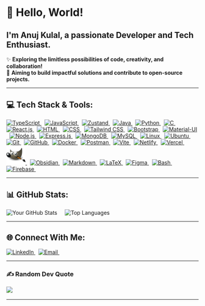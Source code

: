 # 👋 Hello, World!  
## I'm **Anuj Kulal**, a passionate **Developer** and **Tech Enthusiast**.  

✨ **Exploring the limitless possibilities of code, creativity, and collaboration!**  
🌟 **Aiming to build impactful solutions and contribute to open-source projects.**

---

## 💻 Tech Stack & Tools:
<a href="https://www.typescriptlang.org" target="_blank" rel="noreferrer">
  <img src="https://skillicons.dev/icons?i=typescript" alt="TypeScript" width="50" height="50"/>
</a>&nbsp;
<a href="https://developer.mozilla.org/en-US/docs/Web/JavaScript" target="_blank" rel="noreferrer">
  <img src="https://skillicons.dev/icons?i=javascript" alt="JavaScript" width="50" height="50"/>
</a>&nbsp;
<a href="https://zustand.docs.pmnd.rs/getting-started/introduction" target="_blank" rel="noreferrer">
  <img src="https://go-skill-icons.vercel.app/api/icons?i=zustand" alt="Zustand" width="50" height="50"/>
</a>&nbsp;
<a href="https://www.java.com" target="_blank" rel="noreferrer">
  <img src="https://skillicons.dev/icons?i=java" alt="Java" width="50" height="50"/>
</a>&nbsp;
<a href="https://www.python.org" target="_blank" rel="noreferrer">
  <img src="https://skillicons.dev/icons?i=python" alt="Python" width="50" height="50"/>
</a>&nbsp;
<a href="https://en.wikipedia.org/wiki/C_(programming_language)" target="_blank" rel="noreferrer">
  <img src="https://skillicons.dev/icons?i=c" alt="C" width="50" height="50"/>
</a>&nbsp;
<a href="https://reactjs.org/" target="_blank" rel="noreferrer">
  <img src="https://skillicons.dev/icons?i=react" alt="React.js" width="50" height="50"/>
</a>&nbsp;
<a href="https://developer.mozilla.org/en-US/docs/Web/HTML" target="_blank" rel="noreferrer">
  <img src="https://skillicons.dev/icons?i=html" alt="HTML" width="50" height="50"/>
</a>&nbsp;
<a href="https://developer.mozilla.org/en-US/docs/Web/CSS" target="_blank" rel="noreferrer">
  <img src="https://skillicons.dev/icons?i=css" alt="CSS" width="50" height="50"/>
</a>&nbsp;
<a href="https://tailwindcss.com/" target="_blank" rel="noreferrer">
  <img src="https://skillicons.dev/icons?i=tailwind" alt="Tailwind CSS" width="50" height="50"/>
</a>&nbsp;
<a href="https://getbootstrap.com/" target="_blank" rel="noreferrer">
  <img src="https://skillicons.dev/icons?i=bootstrap" alt="Bootstrap" width="50" height="50"/>
</a>&nbsp;
<a href="https://mui.com/" target="_blank" rel="noreferrer">
  <img src="https://skillicons.dev/icons?i=materialui" alt="Material-UI" width="50" height="50"/>
</a>&nbsp;
<a href="https://nodejs.org/" target="_blank" rel="noreferrer">
  <img src="https://skillicons.dev/icons?i=nodejs" alt="Node.js" width="50" height="50"/>
</a>&nbsp;
<a href="https://expressjs.com/" target="_blank" rel="noreferrer">
  <img src="https://skillicons.dev/icons?i=express" alt="Express.js" width="50" height="50"/>
</a>&nbsp;
<a href="https://www.mongodb.com/" target="_blank" rel="noreferrer">
  <img src="https://skillicons.dev/icons?i=mongodb" alt="MongoDB" width="50" height="50"/>
</a>&nbsp;
<a href="https://www.mysql.com/" target="_blank" rel="noreferrer">
  <img src="https://skillicons.dev/icons?i=mysql" alt="MySQL" width="50" height="50"/>
</a>&nbsp;
<a href="https://ubuntu.com/" target="_blank" rel="noreferrer">
  <img src="https://skillicons.dev/icons?i=linux" alt="Linux" width="50" height="50"/>
</a>&nbsp;
<a href="https://ubuntu.com/" target="_blank" rel="noreferrer">
  <img src="https://skillicons.dev/icons?i=ubuntu" alt="Ubuntu" width="50" height="50"/>
</a>&nbsp;
<a href="https://git-scm.com/" target="_blank" rel="noreferrer">
  <img src="https://skillicons.dev/icons?i=git" alt="Git" width="50" height="50"/>
</a>&nbsp;
<a href="https://github.com/" target="_blank" rel="noreferrer">
  <img src="https://skillicons.dev/icons?i=github" alt="GitHub" width="50" height="50"/>
</a>&nbsp;
<a href="https://www.docker.com/" target="_blank" rel="noreferrer">
  <img src="https://skillicons.dev/icons?i=docker" alt="Docker" width="50" height="50"/>
</a>&nbsp;
<a href="https://www.postman.com/" target="_blank" rel="noreferrer">
  <img src="https://skillicons.dev/icons?i=postman" alt="Postman" width="50" height="50"/>
</a>&nbsp;
<a href="https://vite.dev/" target="_blank" rel="noreferrer">
  <img src="https://skillicons.dev/icons?i=vite" alt="Vite" width="50" height="50"/>
</a>&nbsp;
<a href="https://www.netlify.com/" target="_blank" rel="noreferrer">
  <img src="https://skillicons.dev/icons?i=netlify" alt="Netlify" width="50" height="50"/>
</a>&nbsp;
<a href="https://vercel.com/" target="_blank" rel="noreferrer">
  <img src="https://skillicons.dev/icons?i=vercel" alt="Vercel" width="50" height="50"/>
</a>&nbsp;
<a href="https://www.gimp.org/" target="_blank" rel="noreferrer">
  <img src="https://raw.githubusercontent.com/devicons/devicon/master/icons/gimp/gimp-original.svg" alt="GIMP" width="50" height="50"/>
</a>&nbsp;
<a href="https://obsidian.md/" target="_blank" rel="noreferrer">
  <img src="https://skillicons.dev/icons?i=obsidian" alt="Obsidian" width="50" height="50"/>
</a>&nbsp;
<a href="https://obsidian.md/" target="_blank" rel="noreferrer">
  <img src="https://skillicons.dev/icons?i=markdown" alt="Markdown" width="50" height="50"/>
</a>&nbsp;
<a href="https://www.latex-project.org/" target="_blank" rel="noreferrer">
  <img src="https://skillicons.dev/icons?i=latex" alt="LaTeX" width="50" height="50"/>
</a>&nbsp;
<a href="https://www.figma.com/" target="_blank" rel="noreferrer">
  <img src="https://skillicons.dev/icons?i=figma" alt="Figma" width="50" height="50"/>
</a>&nbsp;
<a href="https://www.gnu.org/software/bash/" target="_blank" rel="noreferrer">
  <img src="https://skillicons.dev/icons?i=bash" alt="Bash" width="50" height="50"/>
</a>&nbsp;
<a href="https://firebase.google.com/" target="_blank" rel="noreferrer">
  <img src="https://skillicons.dev/icons?i=firebase" alt="Firebase" width="50" height="50"/>
</a>&nbsp;

---

## 📊 GitHub Stats:
![Your GitHub Stats](https://github-readme-stats.vercel.app/api?username=Anujkulal&border=true&show_icons=true&theme=dracula&hide_border=true) &nbsp; &nbsp; ![Top Languages](https://github-readme-stats.vercel.app/api/top-langs/?username=Anujkulal&layout=compact&theme=dracula&hide_border=true)

---



## 🌐 Connect With Me:
<a href="https://linkedin.com/in/anuj-kulal" target="_blank" rel="noreferrer">
  <img src="https://skillicons.dev/icons?i=linkedin" alt="LinkedIn" width="50" height="50"/>
</a>&nbsp;
<a href="mailto:anujkulal333@gmail.com" target="_blank" rel="noreferrer">
  <img src="https://skillicons.dev/icons?i=gmail" alt="Email" width="50" height="50"/>
</a>&nbsp;

---

### ✍️ Random Dev Quote
<a href="#"><img src="https://quotes-github-readme.vercel.app/api?type=horizontal&theme=dracula&border=true"/></a>

---
